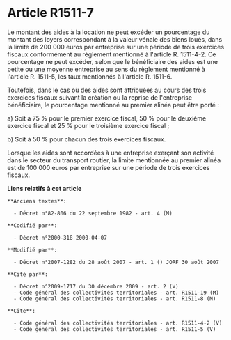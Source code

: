 # Article R1511-7

Le montant des aides à la location ne peut excéder un pourcentage du montant des loyers correspondant à la valeur vénale des
biens loués, dans la limite de 200 000 euros par entreprise sur une période de trois exercices fiscaux conformément au
règlement mentionné à l'article R. 1511-4-2. Ce pourcentage ne peut excéder, selon que le bénéficiaire des aides est une
petite ou une moyenne entreprise au sens du règlement mentionné à l'article R. 1511-5, les taux mentionnés à l'article R.
1511-6. 

Toutefois, dans le cas où des aides sont attribuées au cours des trois exercices fiscaux suivant la création ou la reprise de
l'entreprise bénéficiaire, le pourcentage mentionné au premier alinéa peut être porté : 

a) Soit à 75 % pour le premier exercice fiscal, 50 % pour le deuxième exercice fiscal et 25 % pour le troisième exercice
fiscal ; 

b) Soit à 50 % pour chacun des trois exercices fiscaux. 

Lorsque les aides sont accordées à une entreprise exerçant son activité dans le secteur du transport routier, la limite
mentionnée au premier alinéa est de 100 000 euros par entreprise sur une période de trois exercices fiscaux.

**Liens relatifs à cet article**

	**Anciens textes**:

	  - Décret n°82-806 du 22 septembre 1982 - art. 4 (M)

	**Codifié par**:

	  - Décret n°2000-318 2000-04-07

	**Modifié par**:

	  - Décret n°2007-1282 du 28 août 2007 - art. 1 () JORF 30 août 2007

	**Cité par**:

	  - Décret n°2009-1717 du 30 décembre 2009 - art. 2 (V)
	  - Code général des collectivités territoriales - art. R1511-19 (M)
	  - Code général des collectivités territoriales - art. R1511-8 (M)

	**Cite**:

	  - Code général des collectivités territoriales - art. R1511-4-2 (V)
	  - Code général des collectivités territoriales - art. R1511-5 (V)
